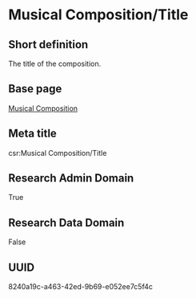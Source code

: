 # Musical Composition/Title
## Short definition
The title of the composition.
## Base page
[Musical Composition](../../Objects/Musical%20Composition.md)
## Meta title
csr:Musical Composition/Title
## Research Admin Domain
True
## Research Data Domain
False
## UUID
8240a19c-a463-42ed-9b69-e052ee7c5f4c
